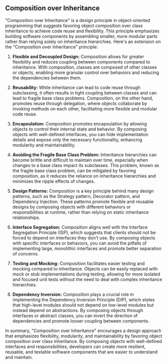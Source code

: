 ## Composition over Inheritance

"Composition over Inheritance" is a design principle in object-oriented programming that suggests favoring object composition over class inheritance to achieve code reuse and flexibility. This principle emphasizes building software components by assembling smaller, more modular parts rather than relying solely on inheritance hierarchies. Here's an extension on the "Composition over Inheritance" principle:

1. **Flexible and Decoupled Design:**
   Composition allows for greater flexibility and reduces coupling between components compared to inheritance. With composition, classes are composed of other classes or objects, enabling more granular control over behaviors and reducing the dependencies between them.

2. **Reusability:**
   While inheritance can lead to code reuse through subclassing, it often results in tight coupling between classes and can lead to fragile base class problems. Composition, on the other hand, promotes reuse through delegation, where objects collaborate by invoking methods on each other, facilitating more flexible and modular code reuse.

3. **Encapsulation:**
   Composition promotes encapsulation by allowing objects to control their internal state and behavior. By composing objects with well-defined interfaces, you can hide implementation details and expose only the necessary functionality, enhancing modularity and maintainability.

4. **Avoiding the Fragile Base Class Problem:**
   Inheritance hierarchies can become brittle and difficult to maintain over time, especially when changes to a base class impact its subclasses. This problem, known as the fragile base class problem, can be mitigated by favoring composition, as it reduces the reliance on inheritance hierarchies and minimizes the ripple effects of changes.

5. **Design Patterns:**
   Composition is a key principle behind many design patterns, such as the Strategy pattern, Decorator pattern, and Dependency Injection. These patterns promote flexible and reusable designs by composing objects with different behaviors or responsibilities at runtime, rather than relying on static inheritance relationships.

6. **Interface Segregation:**
   Composition aligns well with the Interface Segregation Principle (ISP), which suggests that clients should not be forced to depend on interfaces they don't use. By composing objects with specific interfaces or behaviors, you can avoid the pitfalls of implementing large, monolithic interfaces and promote better separation of concerns.

7. **Testing and Mocking:**
   Composition facilitates easier testing and mocking compared to inheritance. Objects can be easily replaced with mock or stub implementations during testing, allowing for more isolated and focused unit tests without the need to deal with complex inheritance hierarchies.

8. **Dependency Inversion:**
   Composition plays a crucial role in implementing the Dependency Inversion Principle (DIP), which states that high-level modules should not depend on low-level modules but instead depend on abstractions. By composing objects through interfaces or abstract classes, you can invert the direction of dependencies and promote looser coupling between components.

In summary, "Composition over Inheritance" encourages a design approach that emphasizes flexibility, modularity, and maintainability by favoring object composition over class inheritance. By composing objects with well-defined interfaces and responsibilities, developers can create more resilient, reusable, and testable software components that are easier to understand and maintain.